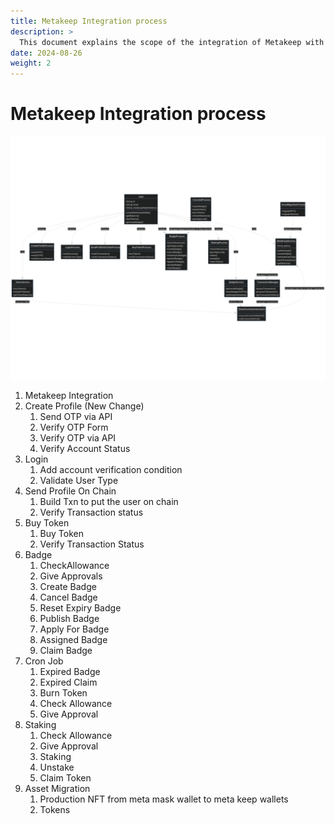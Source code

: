 ```yaml
---
title: Metakeep Integration process
description: >
  This document explains the scope of the integration of Metakeep with GetSmart
date: 2024-08-26
weight: 2
---
```


# Metakeep Integration process

![Metakeep Integration Process Flowchart](metakeep_integration.svg)

1. Metakeep Integration
2. Create Profile (New Change)
   1. Send OTP via API
   2. Verify OTP Form
   3. Verify OTP via API
   4. Verify Account Status
3. Login
   1. Add account verification condition
   2. Validate User Type
4. Send Profile On Chain
   1. Build Txn to put the user on chain
   2. Verify Transaction status
5. Buy Token
   1. Buy Token
   2. Verify Transaction Status
6. Badge
   1. CheckAllowance
   2. Give Approvals
   3. Create Badge
   4. Cancel Badge
   5. Reset Expiry Badge
   6. Publish Badge
   7. Apply For Badge
   8. Assigned Badge
   9. Claim Badge
7. Cron Job
   1. Expired Badge
   2. Expired Claim
   3. Burn Token
   4. Check Allowance
   5. Give Approval
8. Staking
   1. Check Allowance
   2. Give Approval
   3. Staking
   4. Unstake
   5. Claim Token
9. Asset Migration
   1. Production NFT from meta mask wallet to meta keep wallets
   2. Tokens

